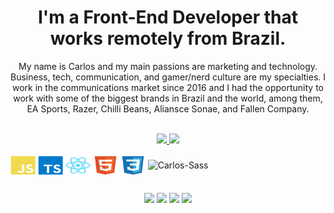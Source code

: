 <div align="center">

  <h1>I'm a Front-End Developer that works remotely from Brazil.</h1>

My name is Carlos and my main passions are marketing and technology. Business, tech, communication, and gamer/nerd culture are my specialties. I work in the communications market since 2016 and I had the opportunity to work with some of the biggest brands in Brazil and the world, among them, EA Sports, Razer, Chilli Beans, Aliansce Sonae, and Fallen Company.

</div>

<br>

<div align="center">
  <a href="https://github.com/CarlosHenriqueMkt">
  <img height="150em" src="https://github-readme-stats.vercel.app/api?username=CarlosHenriqueMkt&show_icons=true&theme=dracula&count_private=true&hide=issues,contribs"/>
  <img height="150em" src="https://github-readme-stats.vercel.app/api/top-langs/?username=CarlosHenriqueMkt&layout=compact&langs_count=7&theme=dracula"/>
</div>
  
<div style="display: inline-block" align="center"><br>
  <img align="center" alt="Carlos-Js" height="30" width="40" src="https://raw.githubusercontent.com/devicons/devicon/master/icons/javascript/javascript-plain.svg">
  <img align="center" alt="Carlos-Ts" height="30" width="40" src="https://raw.githubusercontent.com/devicons/devicon/master/icons/typescript/typescript-plain.svg">
  <img align="center" alt="Carlos-React" height="30" width="40" src="https://raw.githubusercontent.com/devicons/devicon/master/icons/react/react-original.svg">
  <img align="center" alt="Carlos-HTML" height="30" width="40" src="https://raw.githubusercontent.com/devicons/devicon/master/icons/html5/html5-original.svg">
  <img align="center" alt="Carlos-CSS" height="30" width="40" src="https://raw.githubusercontent.com/devicons/devicon/master/icons/css3/css3-original.svg">
  <img align="center" alt="Carlos-Sass" height="30" width="40" src="https://cdn.jsdelivr.net/gh/devicons/devicon/icons/sass/sass-original.svg" />
</div>

  ##
  
<div align="center">  
<a href="https://instagram.com/falacomocarlos" target="_blank"><img src="https://img.shields.io/badge/-Instagram-%23E4405F?style=for-the-badge&logo=instagram&logoColor=white" target="_blank"></a>
 <a href="https://discord.gg/SXa7uj8dbk" target="_blank"><img src="https://img.shields.io/badge/Discord-7289DA?style=for-the-badge&logo=discord&logoColor=white"  target="_blank"></a> 
  <a href = "mailto:falacom.ocarlos@gmail.com"><img src="https://img.shields.io/badge/-Gmail-%23333?style=for-the-badge&logo=gmail&logoColor=white" target="_blank"></a>
  <a href="https://www.linkedin.com/in/carloshenriquerp" target="_blank"><img src="https://img.shields.io/badge/-LinkedIn-%230077B5?style=for-the-badge&logo=linkedin&logoColor=white" target="_blank"></a>  
</div>
